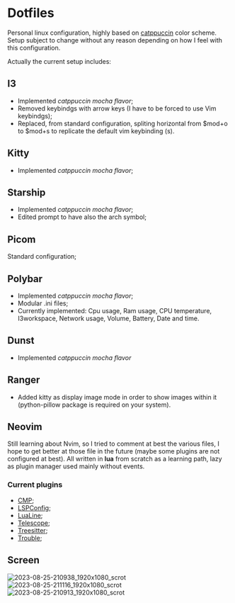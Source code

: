# Dotfiles
Personal linux configuration, highly based on [catppuccin](https://github.com/catppuccin) color scheme. Setup subject to change without any reason depending on how I feel with this configuration. 

Actually the current setup includes:
## I3
- Implemented *catppuccin mocha flavor*;
- Removed keybindgs with arrow keys (I have to be forced to use Vim keybindgs);
- Replaced, from standard configuration, spliting horizontal from $mod+o to $mod+s to replicate the default vim keybinding (<C-w>s).

## Kitty
- Implemented *catppuccin mocha flavor*;

## Starship
- Implemented *catppuccin mocha flavor*;
- Edited prompt to have also the arch symbol;

## Picom 
Standard configuration;

## Polybar
- Implemented *catppuccin mocha flavor*;
- Modular .ini files;
- Currently implemented: Cpu usage, Ram usage, CPU temperature, I3workspace, Network usage, Volume, Battery, Date and time.

## Dunst
- Implemented *catppuccin mocha flavor*

## Ranger
- Added kitty as display image mode in order to show images within it (python-pillow package is required on your system).

## Neovim
Still learning about Nvim, so I tried to comment at best the various files, I hope to get better at those file in the future (maybe some plugins are not configured at best).
All written in **lua** from scratch as a learning path, lazy as plugin manager used mainly without events.

### Current plugins
- [CMP](https://github.com/hrsh7th/nvim-cmp);
- [LSPConfig](https://github.com/neovim/nvim-lspconfig);
- [LuaLine](https://github.com/nvim-lualine/lualine.nvim);
- [Telescope](https://github.com/nvim-telescope/telescope.nvim);
- [Treesitter](https://github.com/nvim-treesitter/nvim-treesitter);
- [Trouble](https://github.com/folke/trouble.nvim);

## Screen
![2023-08-25-210938_1920x1080_scrot](https://github.com/Glareascum/dotfiles/assets/49961900/b6f5299f-00e7-44ab-9b37-57d9b3b9871d)
![2023-08-25-211116_1920x1080_scrot](https://github.com/Glareascum/dotfiles/assets/49961900/19a6e2dd-33c8-4770-8189-624fcb759902)
![2023-08-25-210913_1920x1080_scrot](https://github.com/Glareascum/dotfiles/assets/49961900/18a78aea-8a6e-4372-8ccc-4b855a654586)


